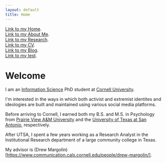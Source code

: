 ```yaml
---
layout: default
title: Home
---
```

[Link to my Home](./index.html).<br>
[Link to my About Me](./about.html).<br>
[Link to my Research](./research.html).<br>
[Link to my CV](./cv.html).<br>
[Link to my Blog](./blog.html).<br>
[Link to my test](./test.html).<br>


# Welcome

I am an [Information Science](http://infosci.cornell.edu/) PhD student at [Cornell University](https://www.cornell.edu/). 

I'm interested in the ways in which both activist and extremist identites and ideologies are built and maintained using various social media platforms. 

Before arriving to Cornell, I earned both my B.S. and M.S. in Psychology from [Prairie View A&M University](https://www.pvamu.edu/cojjp/departments/psychology/) and the [University of Texas at San Antonio](https://hcap.utsa.edu/psychology/), respectively. 

After UTSA, I spent a few years working as a Research Analyst in the Institutional Research department of a large community college in Texas. 

My advisor is (Drew Margolin)[https://www.communication.cals.cornell.edu/people/drew-margolin/].
